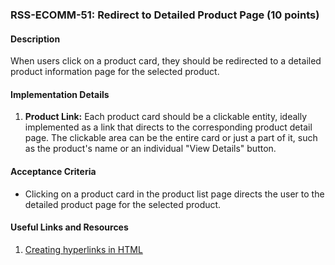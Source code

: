### RSS-ECOMM-51: Redirect to Detailed Product Page (10 points)

#### Description
When users click on a product card, they should be redirected to a detailed product information page for the selected product.

#### Implementation Details
1. **Product Link:** Each product card should be a clickable entity, ideally implemented as a link that directs to the corresponding product detail page. The clickable area can be the entire card or just a part of it, such as the product's name or an individual "View Details" button.

#### Acceptance Criteria
- Clicking on a product card in the product list page directs the user to the detailed product page for the selected product.

#### Useful Links and Resources
1. [Creating hyperlinks in HTML](https://www.w3schools.com/html/html_links.asp)
